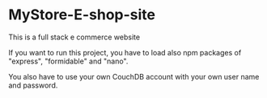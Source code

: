 # MyStore-E-shop-site
This is a full stack e commerce website

If you want to run this project, you have to load also npm packages of "express", "formidable" and "nano".

You also have to use your own CouchDB account with your own user name and password.
